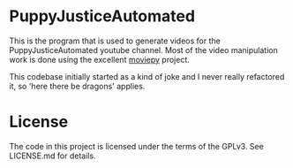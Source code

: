 PuppyJusticeAutomated
=====================

This is the program that is used to generate videos for the PuppyJusticeAutomated
youtube channel. Most of the video manipulation work is done using the excellent
[moviepy](https://github.com/Zulko/moviepy) project.

This codebase initially started as a kind of joke and I never really refactored it,
so 'here there be dragons' applies.

License
=======

The code in this project is licensed under the terms of the GPLv3. See LICENSE.md
 for details.
